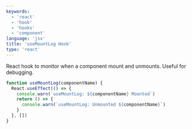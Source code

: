 ```yaml
---
keywords:
  - 'react'
  - 'hook'
  - 'hooks'
  - 'component'
language: 'jsx'
title: 'useMountLog Hook'
type: 'react'
---
```


React hook to monitor when a component mount and unmounts. Useful for debugging.

<!--more-->

```jsx
function useMountLog(componentName) {
  React.useEffect(() => {
    console.warn(`useMountLog: ${componentName} Mounted`)
    return () => {
      console.warn(`useMountLog: Unmounted ${componentName}`)
    }
  }, [])
}
```
